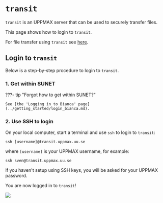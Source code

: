 # `transit`

`transit` is an UPPMAX server that can be used to securely transfer files.

This page shows how to login to `transit`.

For file transfer using `transit` see [here](transfer_transit.md).

## Login to `transit`

Below is a step-by-step procedure to login to `transit`.

### 1. Get within SUNET

???- tip "Forgot how to get within SUNET?"

    See [the 'Logging in to Bianca' page](../getting_started/login_bianca.md).

### 2. Use SSH to login

On your local computer, start a terminal and use `ssh` to login to `transit`: 

```
ssh [username]@transit.uppmax.uu.se
```

where `[username]` is your UPPMAX username, for example:

```
ssh sven@transit.uppmax.uu.se
```

If you haven't setup using SSH keys, you will be asked for your UPPMAX password.

You are now logged in to `transit`!

![](logged_in_transit.png)

